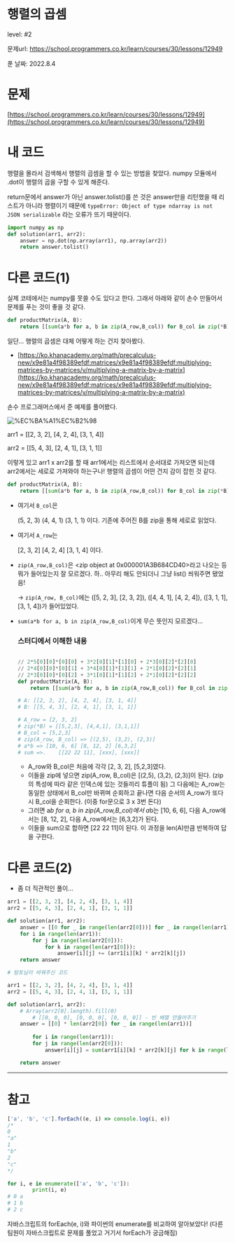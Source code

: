 # 행렬의 곱셈

level: #2

문제url: https://school.programmers.co.kr/learn/courses/30/lessons/12949

푼 날짜: 2022.8.4

# 문제

[https://school.programmers.co.kr/learn/courses/30/lessons/12949](https://school.programmers.co.kr/learn/courses/30/lessons/12949)

# 내 코드

행렬을 몰라서 검색해서 행렬의 곱셈을 할 수 있는 방법을 찾았다. numpy 모듈에서 .dot이 행렬의 곱을 구할 수 있게 해준다. 

return문에서 answer가 아닌 answer.tolist()를 쓴 것은 answer만을 리턴했을 때 리스트가 아니라 행렬이기 때문에 `typeError: Object of type ndarray is not JSON serializable` 라는 오류가 뜨기 때문이다. 

```python
import numpy as np
def solution(arr1, arr2):
    answer = np.dot(np.array(arr1), np.array(arr2))
    return answer.tolist()
```

# 다른 코드(1)

실제 코테에서는 numpy를 못쓸 수도 있다고 한다. 그래서 아래와 같이 손수 만들어서 문제를 푸는 것이 좋을 것 같다. 

```python
def productMatrix(A, B):
    return [[sum(a*b for a, b in zip(A_row,B_col)) for B_col in zip(*B)] for A_row in A]
```

일단… 행렬의 곱셈은 대체 어떻게 하는 건지 찾아봤다.

- [https://ko.khanacademy.org/math/precalculus-new/x9e81a4f98389efdf:matrices/x9e81a4f98389efdf:multiplying-matrices-by-matrices/v/multiplying-a-matrix-by-a-matrix](https://ko.khanacademy.org/math/precalculus-new/x9e81a4f98389efdf:matrices/x9e81a4f98389efdf:multiplying-matrices-by-matrices/v/multiplying-a-matrix-by-a-matrix)

손수 프로그래머스에서 준 예제를 풀어봤다. 

![%EC%BA%A1%EC%B2%98](https://user-images.githubusercontent.com/101965666/182882308-abe03722-04db-427e-bc0e-a56ae7f6b7c2.png)

arr1 = [[2, 3, 2], [4, 2, 4], [3, 1, 4]]

arr2  = [[5, 4, 3], [2, 4, 1], [3, 1, 1]]

이렇게 있고 arr1 x arr2를 할 때 arr1에서는 리스트에서 순서대로 가져오면 되는데 arr2에서는 세로로 가져와야 하는구나! 행렬의 곱셈이 어떤 건지 감이 잡힌 것 같다.

```python
def productMatrix(A, B):
    return [[sum(a*b for a, b in zip(A_row,B_col)) for B_col in zip(*B)] for A_row in A]
```

- 여기서 `B_col`은
    
    (5, 2, 3)
    (4, 4, 1)
    (3, 1, 1) 이다. 기존에 주어진 B를 zip을 통해 세로로 읽었다. 
    
- 여기서 `A_row`는
    
    [2, 3, 2]
    [4, 2, 4]
    [3, 1, 4] 이다. 
    
- `zip(A_row,B_col)`은 <zip object at 0x000001A3B684CD40>라고 나오는 등 뭐가 들어있는지 잘 모르겠다. 하.. 아무리 해도 안되더니 그냥 list() 씌워주면 됐었음!
    
    → `zip(A_row, B_col)`에는 ([5, 2, 3], [2, 3, 2]), ([4, 4, 1], [4, 2, 4]), ([3, 1, 1], [3, 1, 4])가 들어있었다. 
    
- `sum(a*b for a, b in zip(A_row,B_col)`이게 무슨 뜻인지 모르겠다…
    
    ### 스터디에서 이해한 내용
    
    ```python
    
    // 2*5[0][0]*[0][0] + 3*2[0][1]*[1][0] + 2*3[0][2]*[2][0]
    // 2*4[0][0]*[0][1] + 3*4[0][1]*[1][1] + 2*1[0][2]*[2][1]
    // 2*3[0][0]*[0][2] + 3*1[0][1]*[1][2] + 2*1[0][2]*[2][2]
    def productMatrix(A, B):
        return [[sum(a*b for a, b in zip(A_row,B_col)) for B_col in zip(*B)] for A_row in A]
    
    # A: [[2, 3, 2], [4, 2, 4], [3, 1, 4]]
    # B: [[5, 4, 3], [2, 4, 1], [3, 1, 1]]
    
    # A_row = [2, 3, 2] 
    # zip(*B) = [[5,2,3], [4,4,1], [3,1,1]]
    # B_col = [5,2,3]
    # zip(A_row, B_col) => [(2,5), (3,2), (2,3)]
    # a*b => [10, 6, 6] [8, 12, 2] [6,3,2]
    # sum =>.    [[22 22 11], [xxx], [xxx]]
    ```
    
    - A_row와 B_col은 처음에 각각 [2, 3, 2], [5,2,3]였다.
    - 이들을 zip에 넣으면 zip(A_row, B_col)은 [(2,5), (3,2), (2,3)]이 된다. (zip의 특성에 따라 같은 인덱스에 있는 것들끼리 튜플이 됨) 그 다음에는 A_row는 동일한 상태에서 B_col만 바뀌며 순회하고 끝나면 다음 순서의 A_row가 또다시 B_col을 순회한다. (이중 for문으로 3 x 3번 돈다)
    - 그러면 a*b for a, b in zip(A_row,B_col)에서 a*b는 [10, 6, 6], 다음 A_row에서는 [8, 12, 2], 다음 A_row에서는 [6,3,2]가 된다.
    - 이들을 sum으로 합하면 [22 22 11]이 된다. 이 과정을 len(A)만큼 반복하여 답을 구한다.

# 다른 코드(2)

- 좀 더 직관적인 풀이…

```python
arr1 = [[2, 3, 2], [4, 2, 4], [3, 1, 4]]
arr2 = [[5, 4, 3], [2, 4, 1], [3, 1, 1]]

def solution(arr1, arr2):
    answer = [[0 for _ in range(len(arr2[0]))] for _ in range(len(arr1))] # [[0, 0, 0], [0, 0, 0], [0, 0, 0]]
    for i in range(len(arr1)):
        for j in range(len(arr2[0])):
            for k in range(len(arr1[0])):
                answer[i][j] += (arr1[i][k] * arr2[k][j])
    return answer
```

```python
# 탐토님이 바꿔주신 코드

arr1 = [[2, 3, 2], [4, 2, 4], [3, 1, 4]]
arr2 = [[5, 4, 3], [2, 4, 1], [3, 1, 1]]

def solution(arr1, arr2):
    # Array(arr2[0].length).fill(0)
		# [[0, 0, 0], [0, 0, 0], [0, 0, 0]] - 빈 배열 만들어주기
    answer = [[0] * len(arr2[0]) for _ in range(len(arr1))]
    
		for i in range(len(arr1)):
        for j in range(len(arr2[0])):
            answer[i][j] = sum(arr1[i][k] * arr2[k][j] for k in range(len(arr1[0]))):

    return answer
```

---

# 참고

```jsx
['a', 'b', 'c'].forEach((e, i) => console.log(i, e))
/*
0
"a"
1
"b"
2
"c"
*/
```

```python
for i, e in enumerate(['a', 'b', 'c']):
		print(i, e)
# 0 a
# 1 b
# 2 c
```

자바스크립트의 forEach(e, i)와 파이썬의 enumerate를 비교하여 알아보았다! (다른 팀원이 자바스크립트로 문제를 풀었고 거기서 forEach가 궁금해짐)
